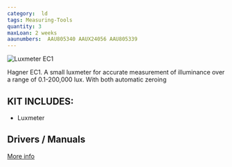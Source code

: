 ```yaml
---
category:  ld
tags: Measuring-Tools
quantity: 3
maxLoan: 2 weeks
aaunumbers:  AAU805340 AAUX24056 AAU805339
---
```

![Luxmeter EC1](https://www.hagner.se/media/products/productImages/EC1-EC1-EC1_frilagd.jpg)

Hagner EC1. A small luxmeter for accurate measurement of illuminance over a range of 0.1-200,000 lux.  With both automatic zeroing
## KIT INCLUDES:
-  Luxmeter

## Drivers / Manuals
[More info](https://www.hagner.se/products/detail/1/)



